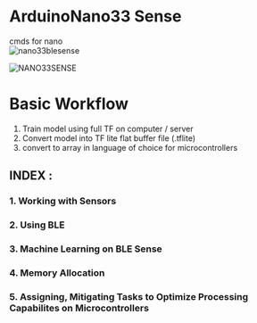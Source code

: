 # ArduinoNano33 Sense
cmds for nano  
![nano33blesense](https://user-images.githubusercontent.com/14113263/107831393-d395a180-6d42-11eb-8e4e-9743f50ff696.png)


![NANO33SENSE](https://user-images.githubusercontent.com/14113263/108411464-86e81580-71dd-11eb-9eec-54563239c3d8.png)


# Basic Workflow 
1. Train model using full TF on computer / server
2. Convert model into TF lite flat buffer file (.tflite) 
3. convert to array in language of choice for microcontrollers 
## INDEX :  
### 1. Working with Sensors
### 2. Using BLE 
### 3. Machine Learning on BLE Sense 
### 4. Memory Allocation 
### 5. Assigning, Mitigating Tasks to Optimize Processing Capabilites on Microcontrollers 

